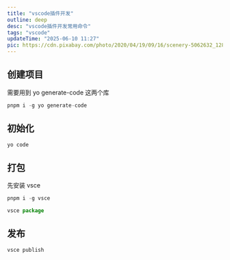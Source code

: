 ```yaml
---
title: "vscode插件开发"
outline: deep
desc: "vscode插件开发常用命令"
tags: "vscode"
updateTime: "2025-06-10 11:27"
pic: https://cdn.pixabay.com/photo/2020/04/19/09/16/scenery-5062632_1280.jpg
---
```


## 创建项目

需要用到 yo generate-code 这两个库

```js
pnpm i -g yo generate-code
```

## 初始化

```js
yo code
```

## 打包

先安装 vsce

```js
pnpm i -g vsce
```

```js
vsce package
```

## 发布

```js
vsce publish
```
